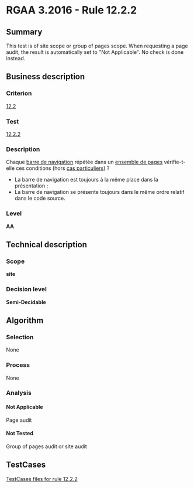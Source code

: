 # RGAA 3.2016 - Rule 12.2.2

## Summary
This test is of site scope or group of pages scope. When requesting a page audit, the result is automatically set to "Not Applicable". No check is done instead.

## Business description

### Criterion
[12.2](http://references.modernisation.gouv.fr/rgaa-accessibilite/2016/criteres.html#crit-12-2)

### Test
[12.2.2](http://references.modernisation.gouv.fr/rgaa-accessibilite/2016/criteres.html#test-12-2-2)

### Description
<div lang="fr">Chaque <a href="http://references.modernisation.gouv.fr/rgaa-accessibilite/glossaire.html#barre-de-navigation">barre de navigation</a> r&#xE9;p&#xE9;t&#xE9;e dans un <a href="http://references.modernisation.gouv.fr/rgaa-accessibilite/glossaire.html#ensemble-de-pages">ensemble de pages</a> v&#xE9;rifie-t-elle ces conditions (hors <a href="http://references.modernisation.gouv.fr/rgaa-accessibilite/cas-particuliers.html#cp-12-2,12-3" title="Cas particuliers pour le crit&#xE8;re 12.2">cas particuliers</a>)&nbsp;? <ul><li>La barre de navigation est toujours &#xE0; la m&#xEA;me place dans la pr&#xE9;sentation&nbsp;;</li> <li>La barre de navigation se pr&#xE9;sente toujours dans le m&#xEA;me ordre relatif dans le code source.</li> </ul></div>

### Level
**AA**

## Technical description

### Scope
**site**

### Decision level
**Semi-Decidable**

## Algorithm

### Selection

None

### Process

None

### Analysis

#### Not Applicable

Page audit 

#### Not Tested

Group of pages audit or site audit




##  TestCases

[TestCases files for rule 12.2.2](https://github.com/Asqatasun/Asqatasun/tree/develop/rules/rules-rgaa3.2016/src/test/resources/testcases/rgaa32016/Rgaa32016Rule120202/)


